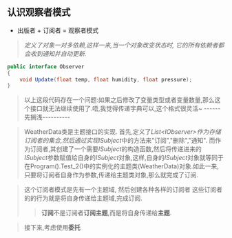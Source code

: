 ## 认识观察者模式
* 出版者 + 订阅者 = 观察者模式

> *定义了对象一对多依赖,这样一来,当一个对象改变状态时,*
> *它的所有依赖者都会收到通知并自动更新.*


```csharp
public interface Observer
{
    void Update(float temp, float humidity, float pressure);
}
```
> 以上这段代码存在一个问题:如果之后修改了变量类型或者变量数量,那么这个接口就无法继续使用了.唔,我觉得传递字典可以,这个格式很灵活~
> ------先搁浅----------

> WeatherData类是主题接口的实现.
> 首先,定义了*List\<IObserver>*作为存储订阅者的集合,然后通过实现*ISubject*中的方法来"订阅","删除","通知".
> 而作为订阅者,其创建了一个需要*ISubject*的构造函数,然后将传递进来的*ISubject*参数赋值给自身的*ISubject*对象,这样,自身的*ISubject*对象就等同于在Program().Test_2()中的实例化的主题类(WeatherData)对象.如此一来,只要将订阅者自身作为参数,传递给主题类对象,那么就完成了订阅.

> 这个订阅者模式是先有一个主题域,
> 然后创建各种各样的订阅者
> 这些订阅者的的行为就是将自身传递给主题域,完成订阅.
>> **订阅**不是订阅者**订阅主题**,而是将自身传递给**主题**.

> 接下来,考虑使用**委托**